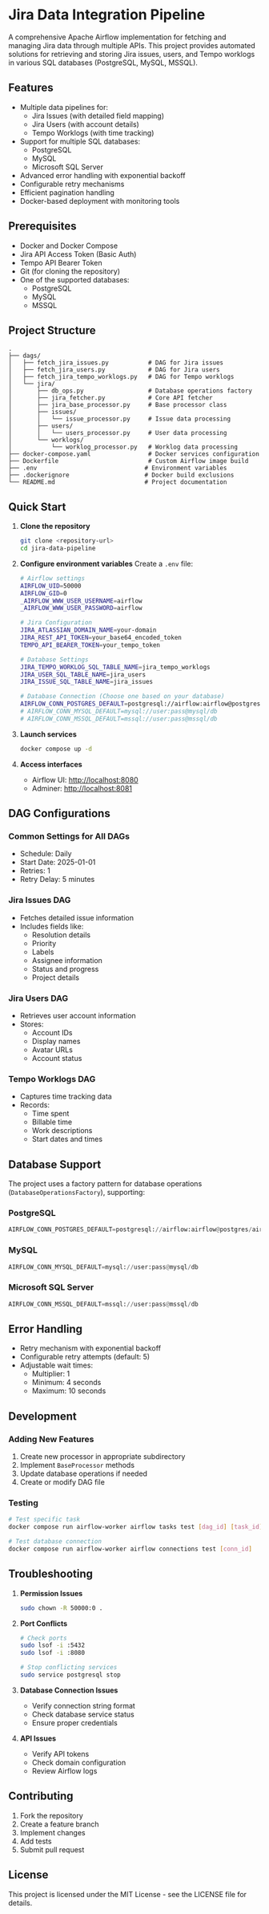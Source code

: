 # Jira Data Integration Pipeline

A comprehensive Apache Airflow implementation for fetching and managing Jira data through multiple APIs. This project provides automated solutions for retrieving and storing Jira issues, users, and Tempo worklogs in various SQL databases (PostgreSQL, MySQL, MSSQL).

## Features

- Multiple data pipelines for:
  - Jira Issues (with detailed field mapping)
  - Jira Users (with account details)
  - Tempo Worklogs (with time tracking)
- Support for multiple SQL databases:
  - PostgreSQL
  - MySQL
  - Microsoft SQL Server
- Advanced error handling with exponential backoff
- Configurable retry mechanisms
- Efficient pagination handling
- Docker-based deployment with monitoring tools

## Prerequisites

- Docker and Docker Compose
- Jira API Access Token (Basic Auth)
- Tempo API Bearer Token
- Git (for cloning the repository)
- One of the supported databases:
  - PostgreSQL
  - MySQL
  - MSSQL

## Project Structure

```
.
├── dags/
│   ├── fetch_jira_issues.py           # DAG for Jira issues
│   ├── fetch_jira_users.py            # DAG for Jira users
│   ├── fetch_jira_tempo_worklogs.py   # DAG for Tempo worklogs
│   └── jira/
│       ├── db_ops.py                  # Database operations factory
│       ├── jira_fetcher.py            # Core API fetcher
│       ├── jira_base_processor.py     # Base processor class
│       ├── issues/
│       │   └── issue_processor.py     # Issue data processing
│       ├── users/
│       │   └── users_processor.py     # User data processing
│       └── worklogs/
│           └── worklog_processor.py   # Worklog data processing
├── docker-compose.yaml                # Docker services configuration
├── Dockerfile                         # Custom Airflow image build
├── .env                              # Environment variables
├── .dockerignore                     # Docker build exclusions
└── README.md                         # Project documentation
```

## Quick Start

1. **Clone the repository**
   ```bash
   git clone <repository-url>
   cd jira-data-pipeline
   ```

2. **Configure environment variables**
   Create a `.env` file:
   ```bash
   # Airflow settings
   AIRFLOW_UID=50000
   AIRFLOW_GID=0
   _AIRFLOW_WWW_USER_USERNAME=airflow
   _AIRFLOW_WWW_USER_PASSWORD=airflow

   # Jira Configuration
   JIRA_ATLASSIAN_DOMAIN_NAME=your-domain
   JIRA_REST_API_TOKEN=your_base64_encoded_token
   TEMPO_API_BEARER_TOKEN=your_tempo_token

   # Database Settings
   JIRA_TEMPO_WORKLOG_SQL_TABLE_NAME=jira_tempo_worklogs
   JIRA_USER_SQL_TABLE_NAME=jira_users
   JIRA_ISSUE_SQL_TABLE_NAME=jira_issues

   # Database Connection (Choose one based on your database)
   AIRFLOW_CONN_POSTGRES_DEFAULT=postgresql://airflow:airflow@postgres/airflow
   # AIRFLOW_CONN_MYSQL_DEFAULT=mysql://user:pass@mysql/db
   # AIRFLOW_CONN_MSSQL_DEFAULT=mssql://user:pass@mssql/db
   ```

3. **Launch services**
   ```bash
   docker compose up -d
   ```

4. **Access interfaces**
   - Airflow UI: [http://localhost:8080](http://localhost:8080)
   - Adminer: [http://localhost:8081](http://localhost:8081)

## DAG Configurations

### Common Settings for All DAGs
- Schedule: Daily
- Start Date: 2025-01-01
- Retries: 1
- Retry Delay: 5 minutes

### Jira Issues DAG
- Fetches detailed issue information
- Includes fields like:
  - Resolution details
  - Priority
  - Labels
  - Assignee information
  - Status and progress
  - Project details

### Jira Users DAG
- Retrieves user account information
- Stores:
  - Account IDs
  - Display names
  - Avatar URLs
  - Account status

### Tempo Worklogs DAG
- Captures time tracking data
- Records:
  - Time spent
  - Billable time
  - Work descriptions
  - Start dates and times

## Database Support

The project uses a factory pattern for database operations (`DatabaseOperationsFactory`), supporting:

### PostgreSQL
```python
AIRFLOW_CONN_POSTGRES_DEFAULT=postgresql://airflow:airflow@postgres/airflow
```

### MySQL
```python
AIRFLOW_CONN_MYSQL_DEFAULT=mysql://user:pass@mysql/db
```

### Microsoft SQL Server
```python
AIRFLOW_CONN_MSSQL_DEFAULT=mssql://user:pass@mssql/db
```

## Error Handling

- Retry mechanism with exponential backoff
- Configurable retry attempts (default: 5)
- Adjustable wait times:
  - Multiplier: 1
  - Minimum: 4 seconds
  - Maximum: 10 seconds

## Development

### Adding New Features
1. Create new processor in appropriate subdirectory
2. Implement `BaseProcessor` methods
3. Update database operations if needed
4. Create or modify DAG file

### Testing
```bash
# Test specific task
docker compose run airflow-worker airflow tasks test [dag_id] [task_id] [date]

# Test database connection
docker compose run airflow-worker airflow connections test [conn_id]
```

## Troubleshooting

1. **Permission Issues**
   ```bash
   sudo chown -R 50000:0 .
   ```

2. **Port Conflicts**
   ```bash
   # Check ports
   sudo lsof -i :5432
   sudo lsof -i :8080

   # Stop conflicting services
   sudo service postgresql stop
   ```

3. **Database Connection Issues**
   - Verify connection string format
   - Check database service status
   - Ensure proper credentials

4. **API Issues**
   - Verify API tokens
   - Check domain configuration
   - Review Airflow logs

## Contributing

1. Fork the repository
2. Create a feature branch
3. Implement changes
4. Add tests
5. Submit pull request

## License

This project is licensed under the MIT License - see the LICENSE file for details.